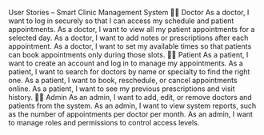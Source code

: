 User Stories – Smart Clinic Management System
👨‍⚕️ Doctor
As a doctor, I want to log in securely so that I can access my schedule and patient appointments.
As a doctor, I want to view all my patient appointments for a selected day.
As a doctor, I want to add notes or prescriptions after each appointment.
As a doctor, I want to set my available times so that patients can book appointments only during those slots.
👩‍🦰 Patient
As a patient, I want to create an account and log in to manage my appointments.
As a patient, I want to search for doctors by name or specialty to find the right one.
As a patient, I want to book, reschedule, or cancel appointments online.
As a patient, I want to see my previous prescriptions and visit history.
🧑‍💼 Admin
As an admin, I want to add, edit, or remove doctors and patients from the system.
As an admin, I want to view system reports, such as the number of appointments per doctor per month.
As an admin, I want to manage roles and permissions to control access levels.
